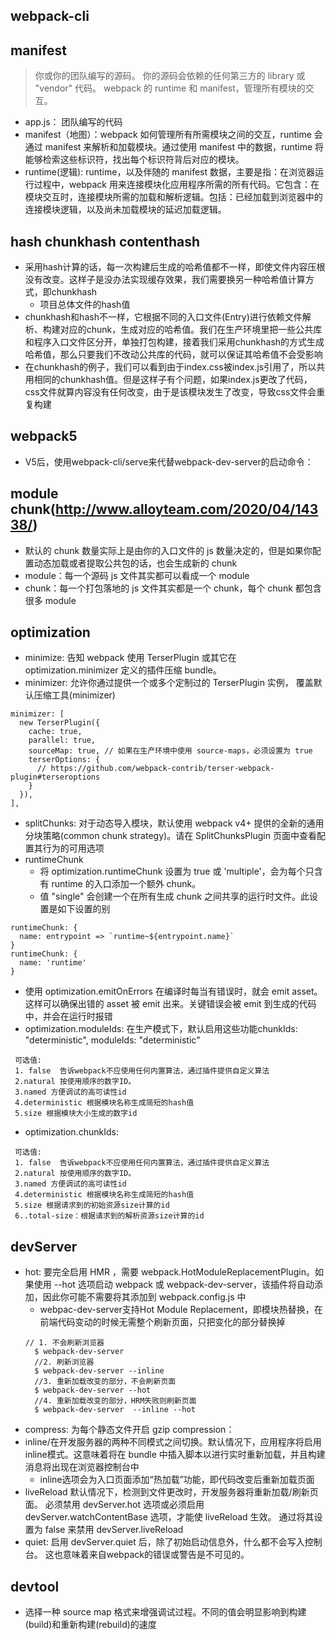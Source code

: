 ## webpack-cli 
## manifest
> 你或你的团队编写的源码。
你的源码会依赖的任何第三方的 library 或 "vendor" 代码。
webpack 的 runtime 和 manifest，管理所有模块的交互。
+ app.js： 团队编写的代码
+ manifest（地图）：webpack 如何管理所有所需模块之间的交互，runtime 会通过 manifest 来解析和加载模块。通过使用 manifest 中的数据，runtime 将能够检索这些标识符，找出每个标识符背后对应的模块。
+ runtime(逻辑): runtime，以及伴随的 manifest 数据，主要是指：在浏览器运行过程中，webpack 用来连接模块化应用程序所需的所有代码。它包含：在模块交互时，连接模块所需的加载和解析逻辑。包括：已经加载到浏览器中的连接模块逻辑，以及尚未加载模块的延迟加载逻辑。



##  hash chunkhash contenthash
+ 采用hash计算的话，每一次构建后生成的哈希值都不一样，即使文件内容压根没有改变。这样子是没办法实现缓存效果，我们需要换另一种哈希值计算方式，即chunkhash
  + 项目总体文件的hash值
+ chunkhash和hash不一样，它根据不同的入口文件(Entry)进行依赖文件解析、构建对应的chunk，生成对应的哈希值。我们在生产环境里把一些公共库和程序入口文件区分开，单独打包构建，接着我们采用chunkhash的方式生成哈希值，那么只要我们不改动公共库的代码，就可以保证其哈希值不会受影响
+ 在chunkhash的例子，我们可以看到由于index.css被index.js引用了，所以共用相同的chunkhash值。但是这样子有个问题，如果index.js更改了代码，css文件就算内容没有任何改变，由于是该模块发生了改变，导致css文件会重复构建

## webpack5
+ V5后，使用webpack-cli/serve来代替webpack-dev-server的启动命令：

## module chunk(http://www.alloyteam.com/2020/04/14338/)
+ 默认的 chunk 数量实际上是由你的入口文件的 js 数量决定的，但是如果你配置动态加载或者提取公共包的话，也会生成新的 chunk
+ module：每一个源码 js 文件其实都可以看成一个 module
+ chunk：每一个打包落地的 js 文件其实都是一个 chunk，每个 chunk 都包含很多 module

## optimization
+ minimize: 告知 webpack 使用 TerserPlugin 或其它在 optimization.minimizer 定义的插件压缩 bundle。
+ minimizer: 允许你通过提供一个或多个定制过的 TerserPlugin 实例， 覆盖默认压缩工具(minimizer)
```
minimizer: [
  new TerserPlugin({
    cache: true,
    parallel: true,
    sourceMap: true, // 如果在生产环境中使用 source-maps，必须设置为 true
    terserOptions: {
      // https://github.com/webpack-contrib/terser-webpack-plugin#terseroptions
    }
  }),
],
```
+ splitChunks: 对于动态导入模块，默认使用 webpack v4+ 提供的全新的通用分块策略(common chunk strategy)。请在 SplitChunksPlugin 页面中查看配置其行为的可用选项
+ runtimeChunk
  + 将 optimization.runtimeChunk 设置为 true 或 'multiple'，会为每个只含有 runtime 的入口添加一个额外 chunk。
  + 值 "single" 会创建一个在所有生成 chunk 之间共享的运行时文件。此设置是如下设置的别
```
runtimeChunk: {
  name: entrypoint => `runtime~${entrypoint.name}`
}
runtimeChunk: {
  name: 'runtime'
}
```
+ 使用 optimization.emitOnErrors 在编译时每当有错误时，就会 emit asset。这样可以确保出错的 asset 被 emit 出来。关键错误会被 emit 到生成的代码中，并会在运行时报错
+ optimization.moduleIds: 在生产模式下，默认启用这些功能chunkIds: "deterministic", moduleIds: "deterministic"
```
 可选值:
 1. false  告诉webpack不应使用任何内置算法，通过插件提供自定义算法
 2.natural 按使用顺序的数字ID。
 3.named 方便调试的高可读性id
 4.deterministic 根据模块名称生成简短的hash值
 5.size 根据模块大小生成的数字id
```
+ optimization.chunkIds: 
```
 可选值:
 1. false  告诉webpack不应使用任何内置算法，通过插件提供自定义算法
 2.natural 按使用顺序的数字ID。
 3.named 方便调试的高可读性id
 4.deterministic 根据模块名称生成简短的hash值
 5.size 根据请求到的初始资源size计算的id
 6..total-size：根据请求到的解析资源size计算的id
 ```



## devServer
+ hot: 要完全启用 HMR ，需要 webpack.HotModuleReplacementPlugin。如果使用 --hot 选项启动 webpack 或 webpack-dev-server，该插件将自动添加，因此你可能不需要将其添加到 webpack.config.js 中
  + webpac-dev-server支持Hot Module Replacement，即模块热替换，在前端代码变动的时候无需整个刷新页面，只把变化的部分替换掉
  ```
  // 1. 不会刷新浏览器
    $ webpack-dev-server
    //2. 刷新浏览器
    $ webpack-dev-server --inline
    //3. 重新加载改变的部分，不会刷新页面
    $ webpack-dev-server --hot
    //4. 重新加载改变的部分，HRM失败则刷新页面
    $ webpack-dev-server  --inline --hot
  ```
+ compress: 为每个静态文件开启 gzip compression：
+ inline/在开发服务器的两种不同模式之间切换。默认情况下，应用程序将启用 inline模式。这意味着将在 bundle 中插入脚本以进行实时重新加载，并且构建消息将出现在浏览器控制台中
  + inline选项会为入口页面添加“热加载”功能，即代码改变后重新加载页面
+ liveReload 默认情况下，检测到文件更改时，开发服务器将重新加载/刷新页面。 必须禁用 devServer.hot 选项或必须启用 devServer.watchContentBase 选项，才能使 liveReload 生效。 通过将其设置为 false 来禁用 devServer.liveReload
+ quiet: 启用 devServer.quiet 后，除了初始启动信息外，什么都不会写入控制台。 这也意味着来自webpack的错误或警告是不可见的。

## devtool
+ 选择一种 source map 格式来增强调试过程。不同的值会明显影响到构建(build)和重新构建(rebuild)的速度